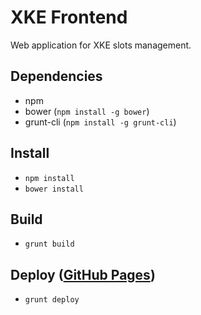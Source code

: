 # XKE Frontend
Web application for XKE slots management.

## Dependencies
- npm
- bower (`npm install -g bower`)
- grunt-cli (`npm install -g grunt-cli`)

## Install
- `npm install`
- `bower install`

## Build
- `grunt build`

## Deploy ([GitHub Pages](http://xebia-france.github.io/xke-front))
- `grunt deploy`
